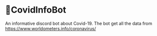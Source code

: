 # 🦠CovidInfoBot
 An informative discord bot about Covid-19.
 The bot get all the data from https://www.worldometers.info/coronavirus/
